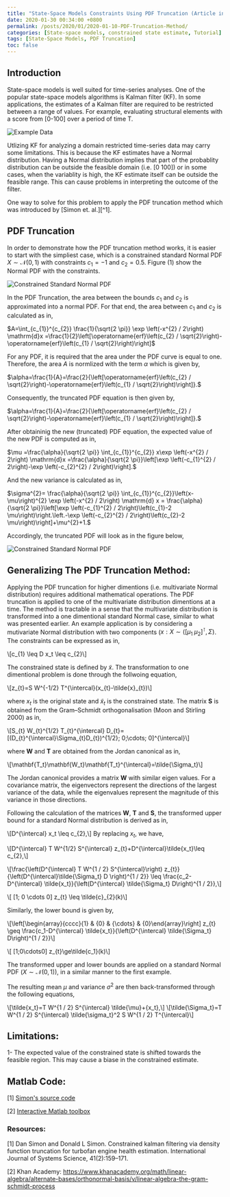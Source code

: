 ```yaml
---
title: "State-Space Models Constraints Using PDF Truncation (Article in Development)"
date: 2020-01-30 00:34:00 +0800
permalink: /posts/2020/01/2020-01-10-PDF-Truncation-Method/
categories: [State-space models, constrained state estimate, Tutorial]
tags: [State-Space Models, PDF Truncation]
toc: false
---
```

## Introduction
State-space models is well suited for time-series analyses. One of the popular state-space models algorithms is Kalman filter (KF). In some applications, the estimates of a Kalman filter are required to be restricted between a range of values. For example, evaluating structural elements with a score from [0-100] over a period of time T.

![Example Data](https://zachamida.github.io/images/posts/post1/ExampleData.png)

Utlizing KF for analyzing a domain restricted time-series data may carry some limitations. This is because the KF  estimates have a Normal distribution. Having a Normal distribution implies that part of the probablity distribution can be outside the feasible domain (i.e. [0 100]) or in some cases, when the variablity is high, the KF estimate itself can be outside the feasible range. This can cause problems in interpreting the outcome of the filter.

One way to solve for this problem to apply the PDF truncation method which was introduced by [Simon et. al.][^1].

## PDF Truncation
In order to demonstrate how the PDF truncation method works, it is easier to start with the simpliest case, which is a constrained standard Normal PDF $X\sim\mathcal{N}(0,1)$ with constraints $c_1=-1$ and $c_2=0.5$. Figure (1) show the Normal PDF with the constraints.

![Constrained Standard Normal PDF](https://zachamida.github.io/images/posts/post1/ConstNorm.png)

In the PDF Truncation, the area between the bounds $c_1$
and $c_2$ is approximated into a normal PDF. For that end, the area between $c_1$ and $c_2$ is calculated as in,

$A=\int_{c_{1}}^{c_{2}} \frac{1}{\sqrt{2 \pi}} \exp \left(-x^{2} / 2\right) \mathrm{d}x =\frac{1}{2}\left[\operatorname{erf}\left(c_{2} / \sqrt{2}\right)-\operatorname{erf}\left(c_{1} / \sqrt{2}\right)\right]$

For any PDF, it is required that the area under the PDF curve is equal to one. Therefore, the area $A$ is normlized with the term $\alpha$ which is given by,

$\alpha=\frac{1}{A}=\frac{2}{\left[\operatorname{erf}\left(c_{2} / \sqrt{2}\right)-\operatorname{erf}\left(c_{1} / \sqrt{2}\right)\right]}.$

Consequently, the truncated PDF equation is then given by,

$\alpha=\frac{1}{A}=\frac{2}{\left[\operatorname{erf}\left(c_{2} / \sqrt{2}\right)-\operatorname{erf}\left(c_{1} / \sqrt{2}\right)\right]}.$

After obtaininig the new (truncated) PDF equation, the expected value of the new PDF is computed as in,

$\mu =\frac{\alpha}{\sqrt{2 \pi}} \int_{c_{1}}^{c_{2}} x\exp \left(-x^{2} / 2\right) \mathrm{d}x =\frac{\alpha}{\sqrt{2 \pi}}\left[\exp \left(-c_{1}^{2} / 2\right)-\exp \left(-c_{2}^{2} / 2\right)\right].$

And the new variance is calculated as in,

$\sigma^{2}= \frac{\alpha}{\sqrt{2 \pi}} \int_{c_{1}}^{c_{2}}\left(x-\mu\right)^{2} \exp \left(-x^{2} / 2\right) \mathrm{d} x = \frac{\alpha}{\sqrt{2 \pi}}\left[\exp \left(-c_{1}^{2} / 2\right)\left(c_{1}-2 \mu\right)\right.\left.-\exp \left(-c_{2}^{2} / 2\right)\left(c_{2}-2 \mu\right)\right]+\mu^{2}+1.$

Accordingly, the truncated PDF will look as in the figure below,

![Constrained Standard Normal PDF](https://zachamida.github.io/images/posts/post1/TruncNorm.png)

## Generalizing The PDF Truncation Method:
Applying the PDF truncation for higher dimentions (i.e. multivariate Normal distribution) requires additional mathematical operations. The PDF truncation is applied to one of the multivariate distribution dimentions at a time. The method is tractable in a sense that the multivariate distribution is transformed into a one dimentional standard Normal case, similar to what was presented earlier. An example application is by considering a mutivariate Normal distribution with two components ($x:X\sim([\mu_1\; \mu_2]^\intercal,\Sigma)$. The constraints can be expressed as in,

\\[c_{1} \leq D x_t \leq c_{2}\\]

The constrained state is defined by $\tilde{x}$. The transformation to one dimentional problem is done through the follwoing equation,

\\[z_{t}=S W^{-1/2} T^{\intercal}(x_{t}-\tilde{x}_{t})\\]

where $x_{t}$ is the original state and $\tilde{x}_{t}$ is the constrained state. The matrix $\mathbf{S}$ is obtained from the Gram–Schmidt orthogonalisation (Moon and Stirling 2000) as in,

\\[S_{t} W_{t}^{1/2} T_{t}^{\intercal} D_{t}=[(D_{t}^{\intercal}\Sigma_{t}D_{t})^{1/2}\; 0\;\cdots\; 0]^{\intercal}\\]

where $\mathbf{W}$ and $\mathbf{T}$ are obtained from the Jordan canonical as in,

\\[\mathbf{T_t}\mathbf{W_t}\mathbf{T_t}^{\intercal}=\tilde{\Sigma_t}\\]

The Jordan canonical provides a matrix $\mathbf{W}$ with similar eigen values. For a covariance matrix, the eigenvectors represent the directions of the largest variance of the data, while the eigenvalues represent the magnitude of this variance in those directions.

Following the calculation of the matrices $\mathbf{W}$, $\mathbf{T}$
 and $\mathbf{S}$, the transformed upper bound for a standard Normal distribution is derived as in,

\\[D^{\intercal} x_t \leq c_{2},\\]
By replacing $x_t$, we have,

\\[D^{\intercal} T W^{1/2} S^{\intercal} z_{t}+D^{\intercal}\tilde{x_t}\leq c_{2},\\]

\\[\frac{\left(D^{\intercal} T W^{1 / 2} S^{\intercal}\right) z_{t}}{\left(D^{\intercal}\tilde{\Sigma_t} D \right)^{1 / 2}} \leq \frac{c_2-D^{\intercal} \tilde{x_t}}{\left(D^{\intercal} \tilde{\Sigma_t} D\right)^{1 / 2}},\\]

\\[ [1\; 0 \cdots 0] z_{t}  \leq \tilde{c}_{2}(k)\\]

Similarly, the lower bound is given by,

\\[\left[\begin{array}{cccc}{1} & {0} & {\cdots} & {0}\end{array}\right] z_{t} \geq \frac{c_1-D^{\intercal} \tilde{x_t}}{\left(D^{\intercal} \tilde{\Sigma_t} D\right)^{1 / 2}}\\]

\\[ [1\;0\cdots0] z_{t}\ge\tilde{c_1}(k)\\]

The transformed upper and lower bounds are applied on a standard Normal PDF ($X\sim\mathcal{N}(0,1)$), in a similar manner to the first example.

The resulting mean $\mu$ and variance $\sigma^2$ are then back-transformed through the following equations,

\\[\tilde{x_t}=T W^{1 / 2} S^{\intercal} \tilde{\mu}+{x_t},\\]
\\[\tilde{\Sigma_t}=T W^{1 / 2} S^{\intercal} \tilde{\sigma_t}^2 S W^{1 / 2} T^{\intercal}\\]

## Limitations:
1- The expected value of the constrained state is shifted towards the feasible region. This may cause a biase in the constrained estimate.

## Matlab Code:
[1] [Simon's source code](https://academic.csuohio.edu/simond/kalmanconstrained/)

[2] [Interactive Matlab toolbox](https://github.com/zachamida/ConstrainedKalmanFilter)

### Resources:

[1] Dan Simon and Donald L Simon. Constrained kalman filtering via density function truncation for turbofan engine health estimation. International Journal of Systems Science, 41(2):159–171.

[2] Khan Academy: https://www.khanacademy.org/math/linear-algebra/alternate-bases/orthonormal-basis/v/linear-algebra-the-gram-schmidt-process


